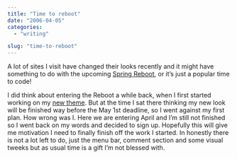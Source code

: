 ```yaml
---
title: "Time to reboot"
date: "2006-04-05"
categories:
  - "writing"

slug: "time-to-reboot"
---
```


A lot of sites I visit have changed their looks recently and it might have something to do with the upcoming [Spring Reboot](https://www.cssreboot.com/), or it’s just a popular time to code!

I did think about entering the Reboot a while back, when I first started working on my [new theme](https://adamchamberlin.info/2006/02/25/a-theme-is-born/). But at the time I sat there thinking my new look will be finished way before the May 1st deadline, so I went against my first plan. How wrong was I.
Here we are entering April and I’m still not finished so I went back on my words and decided to sign up. Hopefully this will give me motivation I need to finally finish off the work I started. In honestly there is not a lot left to do, just the menu bar, comment section and some visual tweeks but as usual time is a gift I’m not blessed with.
